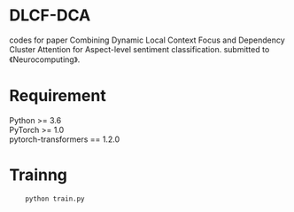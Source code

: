 # DLCF-DCA
 codes for paper Combining Dynamic Local Context Focus and Dependency Cluster Attention for Aspect-level sentiment classification. submitted to 《Neurocomputing》.

# Requirement
Python >= 3.6 <br> 
PyTorch >= 1.0 <br> 
pytorch-transformers == 1.2.0 <br> 

# Trainng
		python train.py